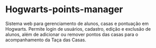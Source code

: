 # Hogwarts-points-manager
Sistema web para gerenciamento de alunos, casas e pontuação em Hogwarts. Permite login de usuários, cadastro, edição e exclusão de alunos, além de adicionar ou remover pontos das casas para o acompanhamento da Taça das Casas.
